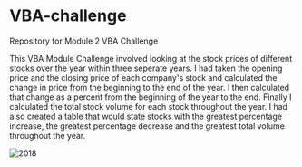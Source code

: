 # VBA-challenge
Repository for Module 2 VBA Challenge

This VBA Module Challenge involved looking at the stock prices of different stocks over the year within three seperate years. I had taken the opening price and the closing price of each company's stock and calculated the change in price from the beginning to the end of the year. I then calculated that change as a percent from the beginning of the year to the end. Finally I calculated the total stock volume for each stock throughout the year.
I had also created a table that would state stocks with the greatest percentage increase, the greatest percentage decrease and the greatest total volume throughout the year.

![2018](https://github.com/seanrubin/VBA-challenge/assets/31460184/9e28784a-a508-4fa9-a01f-afbe43a3d620)

